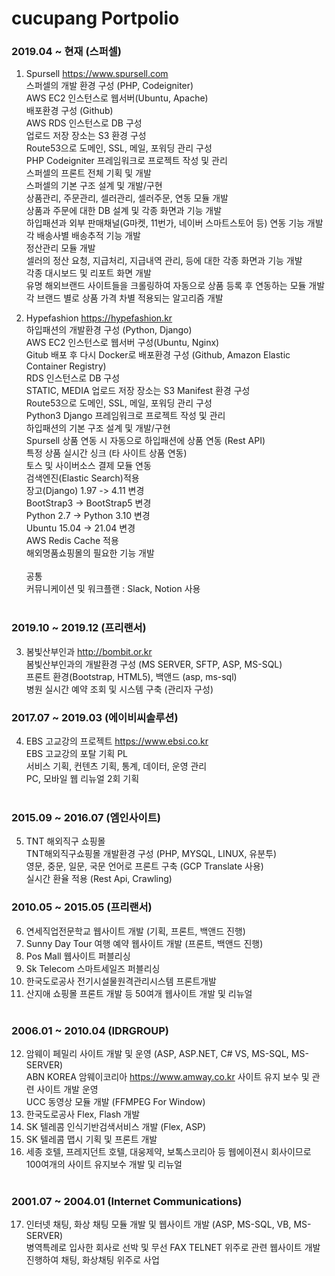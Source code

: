 # cucupang Portpolio

### 2019.04 ~ 현재 (스퍼셀)
1. Spursell https://www.spursell.com<br>
스퍼셀의 개발 환경 구성 (PHP, Codeigniter)<br>
AWS EC2 인스턴스로 웹서버(Ubuntu, Apache)<br> 
배포환경 구성 (Github)<br>
AWS RDS 인스턴스로 DB 구성<br>
업로드 저장 장소는 S3 환경 구성<br>
Route53으로 도메인, SSL, 메일, 포워딩 관리 구성<br>
PHP Codeigniter 프레임워크로 프로젝트 작성 및 관리<br>
스퍼셀의 프론트 전체 기획 및 개발 <br>
스퍼셀의 기본 구조 설계 및 개발/구현<br>
상품관리, 주문관리, 셀러관리, 셀러주문, 연동 모듈 개발<br>
상품과 주문에 대한 DB 설계 및 각종 화면과 기능 개발<br>
하입패션과 외부 판매채널(G마켓, 11번가, 네이버 스마트스토어 등) 연동 기능 개발<br>
각 배송사별 배송추적 기능 개발<br>
정산관리 모듈 개발<br>
셀러의 정산 요청, 지급처리, 지급내역 관리, 등에 대한 각종 화면과 기능 개발<br>
각종 대시보드 및 리포트 화면 개발<br>
유명 해외브랜드 사이트들을 크롤링하여 자동으로 상품 등록 후 연동하는 모듈 개발<br> 
각 브랜드 별로 상품 가격 차별 적용되는 알고리즘 개발<br>

2. Hypefashion https://hypefashion.kr<br>
하입패션의 개발환경 구성 (Python, Django)<br>
AWS EC2 인스턴스로 웹서버 구성(Ubuntu, Nginx)<br>
Gitub 배포 후 다시 Docker로 배포환경 구성 (Github, Amazon Elastic Container Registry)<br>
RDS 인스턴스로 DB 구성<br>
STATIC, MEDIA 업로드 저장 장소는 S3 Manifest 환경 구성<br>
Route53으로 도메인, SSL, 메일, 포워딩 관리 구성<br>
Python3 Django 프레임워크로 프로젝트 작성 및 관리<br>
하입패션의 기본 구조 설계 및 개발/구현<br>
Spursell 상품 연동 시 자동으로 하입패션에 상품 연동 (Rest API)<br>
특정 상품 실시간 싱크 (타 사이트 상품 연동)<br>
토스 및 사이버소스 결제 모듈 연동<br>
검색엔진(Elastic Search)적용<br>
장고(Django) 1.97 -> 4.11 변경<br>
BootStrap3 -> BootStrap5 변경<br>
Python 2.7 -> Python 3.10 변경<br>
Ubuntu 15.04 -> 21.04 변경<br>
AWS Redis Cache 적용<br>
해외명품쇼핑몰의 필요한 기능 개발<br><br>
공통<br>
커뮤니케이션 및 워크플랜 : Slack, Notion 사용<br><br>


### 2019.10 ~ 2019.12 (프리랜서)
3. 봄빛산부인과 http://bombit.or.kr<br>
봄빛산부인과의 개발환경 구성 (MS SERVER, SFTP, ASP, MS-SQL)<br>
프론트 환경(Bootstrap, HTML5), 백앤드 (asp, ms-sql)<br>
병원 실시간 예약 조회 및 시스템 구축 (관리자 구성)<br>

### 2017.07 ~ 2019.03 (에이비씨솔루션)
4. EBS 고교강의 프로젝트 https://www.ebsi.co.kr<br>
EBS 고교강의 포탈 기획 PL<br>
서비스 기획, 컨텐츠 기획, 통계, 데이터, 운영 관리<br>
PC, 모바일 웹 리뉴얼 2회 기획<br><br>

### 2015.09 ~ 2016.07 (엠인사이트)
5. TNT 해외직구 쇼핑몰<br>
TNT해외직구쇼핑몰 개발환경 구성 (PHP, MYSQL, LINUX, 유분투)<br>
영문, 중문, 일문, 국문 언어로 프론트 구축 (GCP Translate 사용)<br>
실시간 환율 적용 (Rest Api, Crawling)<br>

### 2010.05 ~ 2015.05 (프리랜서)
6. 연세직업전문학교 웹사이트 개발 (기획, 프론트, 백앤드 진행)<br>
7. Sunny Day Tour 여행 예약 웹사이트 개발 (프론트, 백앤드 진행)<br>
8. Pos Mall 웹사이트 퍼블리싱 <br>
9. Sk Telecom 스마트세일즈 퍼블리싱<br>
10. 한국도로공사 전기시설물원격관리시스템 프론트개발<br>
11. 산지애 쇼핑몰 프론트 개발 등 50여개 웹사이트 개발 및 리뉴얼<br><br>

### 2006.01 ~ 2010.04 (IDRGROUP)
12. 암웨이 페밀리 사이트 개발 및 운영 (ASP, ASP.NET, C# VS, MS-SQL, MS-SERVER)<br>
ABN KOREA 암웨이코리아 https://www.amway.co.kr 사이트 유지 보수 및 관련 사이트 개발 운영<br>
UCC 동영상 모듈 개발 (FFMPEG For Window)<br>
13. 한국도로공사 Flex, Flash 개발<br>
14. SK 텔레콤 인식기반검색서비스 개발 (Flex, ASP)
15. SK 텔레콤 맵시 기획 및 프론트 개발
16. 세종 호텔, 프레지던트 호텔, 대웅제약, 보톡스코리아 등 웹에이젼시 회사이므로 100여개의 사이트 유지보수 개발 및 리뉴얼<br><br>

### 2001.07 ~ 2004.01 (Internet Communications)
17. 인터넷 채팅, 화상 채팅 모듈 개발 및 웹사이트 개발 (ASP, MS-SQL, VB, MS-SERVER)<br>
병역특례로 입사한 회사로 선박 및 무선 FAX TELNET 위주로 관련 웹사이트 개발 진행하여 채팅, 화상채팅 위주로 사업<br><br>
